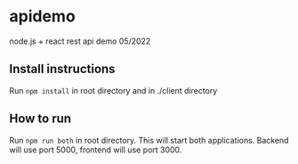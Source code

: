 # apidemo

node.js + react rest api demo 05/2022

## Install instructions

Run `npm install` in root directory and in ./client directory

## How to run

Run `npm run both` in root directory. This will start both applications.
Backend will use port 5000, frontend will use port 3000.
